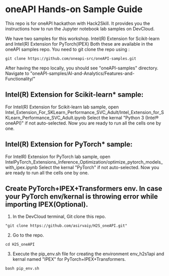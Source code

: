 # oneAPI Hands-on Sample Guide
This repo is for oneAPI hackathon with Hack2Skill. It provides you the instructions how to run the Jupyter notebook lab samples on DevCloud.

We have two samples for this workshop. Intel(R) Extension for Scikit-learn and Intel(R) Extension for PyTorch(IPEX)
Both these are available in the oneAPI samples repo. You need to git clone the repo using :
```
git clone https://github.com/oneapi-src/oneAPI-samples.git
```
After having the repo locally, you should see "oneAPI-samples" directory. Navigate to "oneAPI-samples/AI-and-Analytics/Features-and-Functionality/"

## Intel(R) Extension for Scikit-learn* sample:

 For Intel(R) Extension for Scikit-learn lab sample, open Intel_Extension_For_SKLearn_Performance_SVC_Adult/Intel_Extension_for_SKLearn_Performance_SVC_Adult.ipynb
 Select the kernal "Python 3 (Intel® oneAPI)" if not auto-selected. Now you are ready to run all the cells one by one.
 
 ## Intel(R) Extension for PyTorch* sample:

 For IntelR) Extension for PyTorch lab sample, open IntelPyTorch_Extensions_Inference_Optimization/optimize_pytorch_models_with_ipex.ipynb
 Select the kernal "PyTorch" if not auto-selected. Now you are ready to run all the cells one by one.
 

## Create PyTorch+IPEX+Transformers env. In case your PyTorch env/kernal is throwing error while importing IPEX(Optional).

1. In the DevCloud terminal, Git clone this repo. 
```
"git clone https://github.com/asirvaiy/H2S_oneAPI.git"
```
2. Go to the repo. 
```
cd H2S_oneAPI
```
3. Execute the pip_env.sh file for creating the environment env_h2s1api and kernal named "IPEX" for PyTorch+IPEX+Transformers. 
```
bash pip_env.sh
```






 
